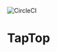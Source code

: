 ![CircleCI](https://circleci.com/gh/mmmpa/tap_top.svg?style=svg&circle-token=82e03a8ddbd6313df8b7e7f23f8a0b14747e7dd4)

# TapTop